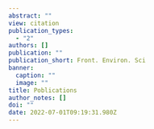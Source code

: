 ```yaml
---
abstract: ""
view: citation
publication_types:
  - "2"
authors: []
publication: ""
publication_short: Front. Environ. Sci
banner:
  caption: ""
  image: ""
title: Poblications
author_notes: []
doi: ""
date: 2022-07-01T09:19:31.980Z
---
```

